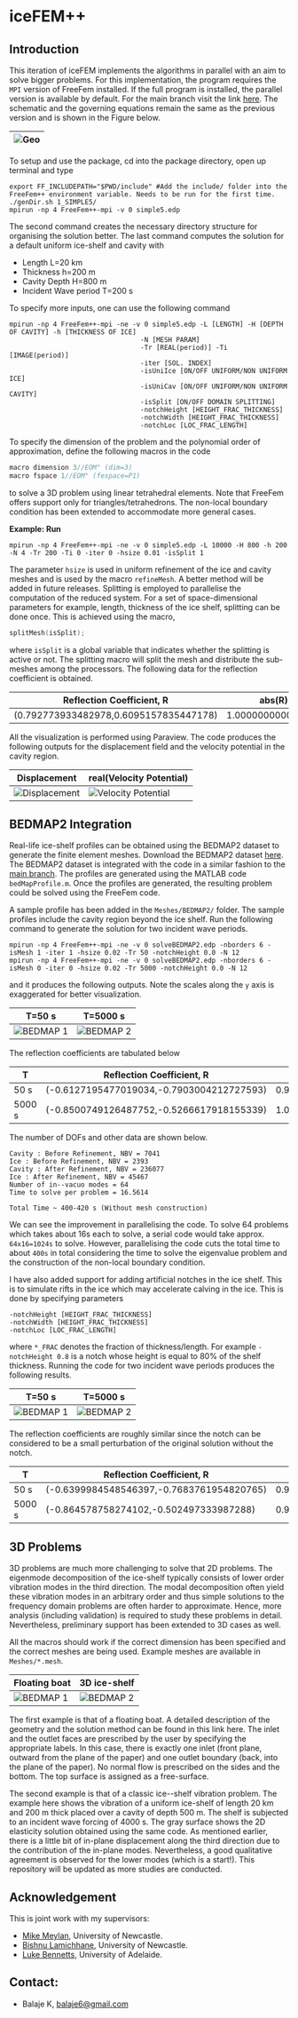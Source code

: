 # iceFEM++

## Introduction

This iteration of iceFEM implements the algorithms in parallel with an aim to solve bigger problems. For this implementation, the program requires the ``MPI`` version of FreeFem installed. If the full program is installed, the parallel version is available by default. For the main branch visit the link [here](https://github.com/Balaje/iceFem/tree/master). The schematic and
the governing equations remain the same as the previous version and is shown in the Figure below.

| ![Geo](./Images/iceGeo.png)
| ----------------------------------

To setup and use the package, cd into the package directory, open up terminal and type

```shell
export FF_INCLUDEPATH="$PWD/include" #Add the include/ folder into the FreeFem++ environment variable. Needs to be run for the first time.
./genDir.sh 1_SIMPLE5/
mpirun -np 4 FreeFem++-mpi -v 0 simple5.edp
```

The second command creates the necessary directory structure for organising the solution better. The last command computes the solution for a default uniform ice-shelf and cavity with

* Length L=20 km
* Thickness h=200 m
* Cavity Depth H=800 m
* Incident Wave period T=200 s

To specify more inputs, one can use the following command

```shell
mpirun -np 4 FreeFem++-mpi -ne -v 0 simple5.edp -L [LENGTH] -H [DEPTH OF CAVITY] -h [THICKNESS OF ICE]
                                 -N [MESH PARAM]
                                 -Tr [REAL(period)] -Ti [IMAGE(period)]
                                 -iter [SOL. INDEX]
                                 -isUniIce [ON/OFF UNIFORM/NON UNIFORM ICE]
                                 -isUniCav [ON/OFF UNIFORM/NON UNIFORM CAVITY]
                                 -isSplit [ON/OFF DOMAIN SPLITTING]
                                 -notchHeight [HEIGHT_FRAC_THICKNESS]
                                 -notchWidth [HEIGHT_FRAC_THICKNESS]
                                 -notchLoc [LOC_FRAC_LENGTH]
```

To specify the dimension of the problem and the polynomial order of approximation, define the following macros in the code

```cpp
macro dimension 3//EOM" (dim=3)
macro fspace 1//EOM" (fespace=P1)
```

to solve a 3D problem using linear tetrahedral elements. Note that FreeFem offers support only for triangles/tetrahedrons. The non-local boundary condition has been extended to accommodate  more general cases.


**Example: Run**

```shell
mpirun -np 4 FreeFem++-mpi -ne -v 0 simple5.edp -L 10000 -H 800 -h 200 -N 4 -Tr 200 -Ti 0 -iter 0 -hsize 0.01 -isSplit 1
```

The parameter ``hsize`` is used in uniform refinement of the ice and cavity meshes and is used by the macro ```refineMesh```. A better method will be added in future releases. Splitting is employed to parallelise the computation of the reduced system. For a set of space-dimensional parameters for example, length, thickness of the ice shelf, splitting can be done once. This is achieved using the macro,

``` cpp
splitMesh(isSplit);
```
where ```isSplit``` is a global variable that indicates whether the splitting is active or not. The splitting macro will split the mesh and distribute the sub-meshes among the processors. The following data for the reflection coefficient is obtained.

| Reflection Coefficient, R | abs(R) |
----- | ---- |
| (0.792773933482978,0.6095157835447178) | 1.000000000000102 |

All the visualization is performed using Paraview. The code produces the following outputs for the displacement field and the velocity potential in the cavity region.

| Displacement | real(Velocity Potential)|
| --- | ---- |
|  ![Displacement](./Images/ReDisp1.png) | ![Velocity Potential](./Images/RePhi1.png) |





## BEDMAP2 Integration

Real-life ice-shelf profiles can be obtained using the BEDMAP2 dataset to generate the finite element meshes. Download the BEDMAP2 dataset [here](https://www.mathworks.com/matlabcentral/fileexchange/42353-bedmap2-toolbox-for-matlab). The BEDMAP2 dataset is integrated with the code in a similar fashion to the [main branch](https://github.com/Balaje/iceFem/tree/master#bedmap2-integration). The profiles are generated using the MATLAB code ```bedMapProfile.m```. Once the profiles are generated, the resulting problem could be solved using the FreeFem code.

A sample profile has been added in the ```Meshes/BEDMAP2/``` folder. The sample profiles include the cavity region beyond the ice shelf. Run the following command to generate the solution for two incident wave periods.

```shell
mpirun -np 4 FreeFem++-mpi -ne -v 0 solveBEDMAP2.edp -nborders 6 -isMesh 1 -iter 1 -hsize 0.02 -Tr 50 -notchHeight 0.0 -N 12
mpirun -np 4 FreeFem++-mpi -ne -v 0 solveBEDMAP2.edp -nborders 6 -isMesh 0 -iter 0 -hsize 0.02 -Tr 5000 -notchHeight 0.0 -N 12
```

and it produces the following outputs. Note the scales along the ``y`` axis is exaggerated for better visualization.

| T=50 s | T=5000 s |
| --- | --- |
| ![BEDMAP 1](./Images/BM1.png) | ![BEDMAP 2](./Images/BM2.png) |

The reflection coefficients are tabulated below

T | Reflection Coefficient, R | abs(R) |
---| ---- | ---- |
50 s| (-0.6127195477019034,-0.7903004212727593) | 0.999999999999963 |
5000 s | (-0.8500749126487752,-0.5266617918155339) | 1.000000000036586 |


The number of DOFs and other data are shown below.

```
Cavity : Before Refinement, NBV = 7041
Ice : Before Refinement, NBV = 2393
Cavity : After Refinement, NBV = 236077
Ice : After Refinement, NBV = 45467
Number of in--vacuo modes = 64
Time to solve per problem = 16.5614

Total Time ~ 400-420 s (Without mesh construction)
```
We can see the improvement in parallelising the code. To solve 64 problems which takes about 16s each to solve, a serial code would take approx. ``64x16=1024s`` to solve. However, parallelising the code cuts the total time to about ``400s`` in total considering the time to solve the eigenvalue problem and the construction of the non-local boundary condition.

I have also added support for adding artificial notches in the ice shelf. This is to simulate rifts in the ice which may accelerate calving in the ice. This is done by specifying parameters

```shell
-notchHeight [HEIGHT_FRAC_THICKNESS]
-notchWidth [HEIGHT_FRAC_THICKNESS]
-notchLoc [LOC_FRAC_LENGTH]
```
where ``*_FRAC`` denotes the fraction of thickness/length. For example ```-notchHeight 0.8``` is a notch whose height is equal to 80% of the shelf thickness. Running the code for two incident wave periods produces the following results.

| T=50 s | T=5000 s |
| --- | --- |
| ![BEDMAP 1](./Images/BM3.png) | ![BEDMAP 2](./Images/BM4.png) |

The reflection coefficients are roughly similar since the notch can be considered to be a small perturbation of the original solution without the notch.

T | Reflection Coefficient, R | abs(R) |
---| ---- | ---- |
50 s| (-0.6399984548546397,-0.7683761954820765) | 0.9999999999999183 |
5000 s | (-0.864578758274102,-0.502497333987288) | 0.9999999999615601 |

## 3D Problems

3D problems are much more challenging to solve that 2D problems. The eigenmode decomposition of the ice-shelf typically consists of lower order vibration modes in the third direction. The modal decomposition often yield these vibration modes in an arbitrary order and thus simple solutions to the frequency domain problems are often harder to approximate. Hence, more analysis (including validation) is required to study these problems in detail. Nevertheless, preliminary support has been extended to 3D cases as well.

All the macros should work if the correct dimension has been specified and the correct meshes are being used. Example meshes are available in ```Meshes/*.mesh```.

| Floating boat | 3D ice-shelf |
| --- | --- |
| ![BEDMAP 1](./Images/boatCav1.png) | ![BEDMAP 2](./Images/iceCav2.png) |

The first example is that of a floating boat. A detailed description of the geometry and the solution method can be found in this link here. The inlet and the outlet faces are prescribed by the user by specifying the appropriate labels. In this case, there is exactly one inlet (front plane, outward from the plane of the paper) and one outlet boundary (back, into the plane of the paper). No normal flow is prescribed on the sides and the bottom. The top surface is assigned as a free-surface.

The second example is that of a classic ice--shelf vibration problem. The example here shows the vibration of a uniform ice-shelf of length 20 km and 200 m thick placed over a cavity of depth 500 m. The shelf is subjected to an incident wave forcing of 4000 s. The gray surface shows the 2D elasticity solution obtained using the same code. As mentioned earlier, there is a little bit of in-plane displacement along the third direction due to the contribution of the in-plane modes. Nevertheless, a good qualitative agreement is observed for the lower modes (which is a start!). This repository will be updated as more studies are conducted.

## Acknowledgement
This is joint work with my supervisors:

- [Mike Meylan](https://www.newcastle.edu.au/profile/mike-meylan), University of Newcastle.
- [Bishnu Lamichhane](https://www.newcastle.edu.au/profile/bishnu-lamichhane), University of Newcastle.
- [Luke Bennetts](https://luke-bennetts.com/), University of Adelaide.

## Contact:
- Balaje K,  [balaje6@gmail.com](mailto:balaje6@gmail.com)
